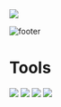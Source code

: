 <img src="https://capsule-render.vercel.app/api?type=wave&color=auto&height=350&section=header&text=인공지능개발자를%20꿈꾸다&fontSize=50" />

![footer](https://capsule-render.vercel.app/api?section=footer)

# Tools
<img src="https://img.shields.io/badge/Python-3776AB?style=flat-square&logo=Android&logoColor=white"/>
<img src="https://img.shields.io/badge/R-276DC3?style=flat-square&logo=Android&logoColor=white"/>
<img src="https://img.shields.io/badge/MySQL-4479A1?style=flat-square&logo=Android&logoColor=white"/>
<img src="https://img.shields.io/badge/Microsoft Excel-217346?style=flat-square&logo=Android&logoColor=white"/>
